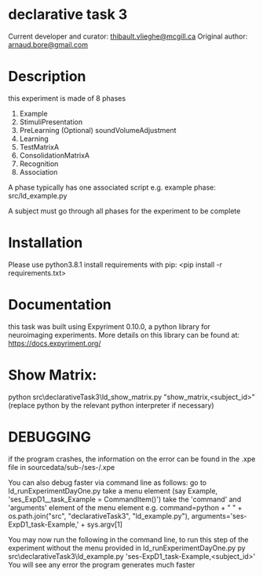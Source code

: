 # declarative task 3
Current developer and curator: thibault.vlieghe@mcgill.ca
Original author: arnaud.bore@gmail.com

# Description
this experiment is made of 8 phases
1. Example
2. StimuliPresentation
3. PreLearning
(Optional) soundVolumeAdjustment
4. Learning
5. TestMatrixA
6. ConsolidationMatrixA
7. Recognition
8. Association

A phase typically has one associated script
e.g. example phase: src/ld_example.py

A subject must go through all phases for the experiment to be complete

# Installation
Please use  python3.8.1
install requirements with pip: <pip install -r requirements.txt>

# Documentation
this task was built using Expyriment 0.10.0, a python library for neuroimaging experiments. More details on this library can be found at: https://docs.expyriment.org/

# Show Matrix:
python src\declarativeTask3\ld_show_matrix.py "show_matrix,<subject_id>"
(replace python by the relevant python interpreter if necessary)

# DEBUGGING
if the program crashes, the information on the error can be found in the .xpe file in sourcedata/sub-<subject-id>/ses-<ses-id>/<task-filename>.xpe

You can also debug faster via command line as follows:
go to ld_runExperimentDayOne.py
take a menu element (say Example, 'ses_ExpD1__task_Example = CommandItem()')
take the 'command' and 'arguments' element of the menu element
e.g.
command=python + " " + os.path.join("src", "declarativeTask3", "ld_example.py"),
    arguments='ses-ExpD1_task-Example,' + sys.argv[1]

You may now run the following in the command line, to run this step of the experiment without the menu provided in ld_runExperimentDayOne.py
py src\declarativeTask3\ld_example.py 'ses-ExpD1_task-Example,<subject_id>'
You will see any error the program generates much faster